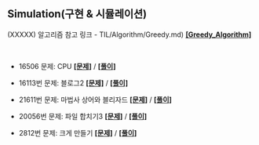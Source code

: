 ## Simulation(구현 & 시뮬레이션)

(XXXXX)
알고리즘 참고 링크 - TIL/Algorithm/Greedy.md) **[[Greedy_Algorithm]](https://github.com/GGamangCoder/TIL/blob/main/Algorithm/Greedy.md)**


<br>

* 16506 문제: CPU **[[문제]](https://www.acmicpc.net/problem/16506)** / **[[풀이]](16506.py)**

* 16113번 문제: 블로그2 **[[문제]](https://www.acmicpc.net/problem/16113)** / **[[풀이]](16113.py)**

* 21611번 문제: 마법사 상어와 블리자드 **[[문제]](https://www.acmicpc.net/problem/21611)** / **[[풀이]](21611.py)**  

* 20056번 문제: 파일 합치기3 **[[문제]](https://www.acmicpc.net/problem/20056)** / **[[풀이]](20056.py)**  

* 2812번 문제: 크게 만들기 **[[문제]](https://www.acmicpc.net/problem/20436)** / **[[풀이]](20436.py)**
